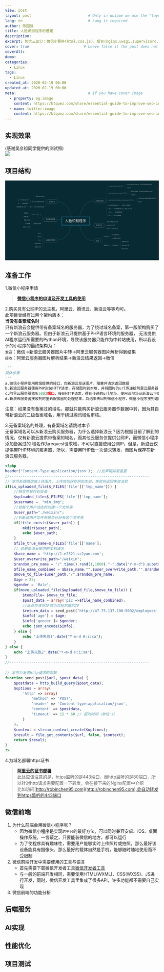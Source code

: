 ```yaml
---
view: post
layout: post                          # Only in unique we use the "layout: post"
lang: en                              # Lang is required
author: 陈国强
title: 人脸识别程序的搭建
description:
excerpt: 包含三部分：微信小程序(html,css,js)、后台(nginx,uwsgi,supervisord,flask,python等)、AI模型(Inception-Resnet、IMDB、dlib、opencv)
cover: true                         # Leave false if the post does not have cover image, if there is set to true
coverAlt: 
demo:
categories:
  - Linux
tags: 
  - Linux
created_at: 2020-02-19 00:00
updated_at: 2020-02-19 00:00
meta:                                 # If you have cover image
  - property: og:image
    content: https://ktquez.com/share/essential-guide-to-improve-seo-in-single-page-application-vuejs.png
  - name: twitter:image
    content: https://ktquez.com/share/essential-guide-to-improve-seo-in-single-page-application-vuejs.png
---
```


## 实现效果  

(感谢吴彦祖同学提供的测试照)  
![](../img/test_result.jpg)  

## 项目结构  

![](../img/AI_Structure.png)  

## 准备工作  
1.微信小程序申请  
> **[微信小程序的申请及开发工具的使用](https://robinchen95.com/documents/wx02.pdf)**  

2.购买具有公网IP的云主机，阿里云、腾讯云、新浪云等等均可。  
此项目曾经有过两个架构版本：  
**当没有备案域名时**  
只有新浪云会提供带有备案域名的服务器，为了绕过域名备案，第一版架构购买了一个新浪云服务器。但由于新浪云只提供基于PHP语言环境的服务器，
无法提供AI程序运行所需要的Python环境，导致该服务器只能作为中转站使用，所以我设计的小程序的最终架构为：  
`发送`：微信→新浪云服务器图片中转→阿里云服务器图片解析得到结果  
`接收`：阿里云服务器图片解析结果→新浪云结果返回→微信   
```python
'''
具体步骤
'''
a.微信小程序使用微信提供的接口，向新浪云发送图片，阻塞并请求返回数据  
b.新浪云服务器使用PHP封装HTTP请求，存储图片到本地，并将图片的url传递给阿里云服务器，阻塞并请求返回数据  
c.阿里云服务器监听5002端口，接到HTTP请求，得到传递的url地址，使用该地址从新浪云下载图片到本地，再使用Python提交到我们自己训练好的AI模型处理，返回结果  
d.新浪云服务器接收到阿里云服务器的处理结果，将结果传回到微信小程序，微信小程序接到返回的数据之后，使用返回的结果更新界面  
```


注意：如果没有备案过的域名，那就只能购买新浪云服务器作数据中转，因为其自带新浪云的二级备案域名，用于绕过腾讯域名审核。    

3.无备案域名的处理，有备案域名请跳过本节   
无备案域名可以从新浪云购买服务器，为什么选择新浪云？因为根据目前了解到的情况，仅有新浪云提供带备案的域名，而其他云服务仅提供公网IP，而微信小程序添加备案过的
域名作为request请求域，不可以直接使用公网IP，但是，新浪云仅提供带PHP环境的服务器，所以，需要用PHP做一次请求转发，而图片保存在新浪云服务器。  
```php
<?php
header('Content-Type:application/json');  //此声明非常重要
//----------------------------------------------------------------  
// 本节处理微信端上传图片，上传成功保存则到本地，失败则返回失败消息
if(is_uploaded_file($_FILES['file']['tmp_name'])) {
    //把文件转存到目录
    $uploaded_file=$_FILES['file']['tmp_name'];
    $username =  "min_img";
    //给每个用户动态的创建一个文件夹
    $user_path="./weixin/";
    //判断该用户文件夹是否已经有这个文件夹
    if(!file_exists($user_path)) {
        mkdir($user_path);
        echo $user_path;
    }
    $file_true_name=$_FILES['file']['name'];
    // 这是新浪云提供的本机域名
    $base_name = 'http://1.e2321.sc2yun.com';
    $user_overwrite_path="/weixin";
    $random_pre_name = "/".time().rand(1,1000)."-".date("Y-m-d").substr($file_true_name,strrpos($file_true_name,"."));
    $file_name_combined = $base_name."".$user_overwrite_path."".$random_pre_name;
    $move_to_file=$user_path."/".$random_pre_name;
    $age = 25;
    $gender = 'Male';
 	if(move_uploaded_file($uploaded_file,$move_to_file)) {
        $tempFile= $move_to_file;
        $post_data = array('pic'=>$file_name_combined);
        //此处应该将IP改为目标机器的IP
        $return_data = send_post('http://47.75.137.198:5002/employees',json_encode($post_data));
        $info['age'] = $age;
        $info['gender']= $gender;
        echo json_encode($info);
    } else {
        echo "上传失败1".date("Y-m-d H:i:sa");
    }
} else {
    echo "上传失败2".date("Y-m-d H:i:sa");
}
//----------------------------------------------------------------  

// 本节为发送http请求的函数
function send_post($url, $post_data) {
	$postdata = http_build_query($post_data);
	$options = array(
		'http' => array(
			'method' => 'POST',
			'header' => 'Content-type:application/json',
			'content' => $postdata,
			'timeout' => 15 * 60 // 超时时间（单位:s）
		)
	);
	$context = stream_context_create($options);
	$result = file_get_contents($url, false, $context);
	return $result;
}
?>
```
4.为域名部署https证书  
> **[阿里云的证书部署](https://www.cnblogs.com/SemiconductorKING/p/9106971.html)**  
> 此处应该注意的是，https监听的是443端口，而http监听的是80端口，所以针对http请求需要配置一下转发，会在接下来的Nginx配置中介绍  
> 比如访问[http://robinchen95.com](http://robinchen95.com),会自动转发到https监听的443端口  

## 微信前端  
1. 为什么前端会用微信小程序呢？  
    + 因为微信小程序是实现`跨平台`的最好方法，可以同时兼容安卓、iOS、桌面操作系统，一言蔽之，只要能装微信的地方，都可以运行  
    + 为了使程序具有趣味性，需要用户能够实时上传照片或拍照，那么最好该设备能具有摄像头，那么最好的载体自然是手机，能够随时随地使用而不受限制  
2. 微信前端开发中需要使用的工具与语言  
    + 首先需要下载微信开发者工具[微信开发者工具](https://developers.weixin.qq.com/miniprogram/dev/devtools/download.html)  
    + 与一般的前端开发相同，需要使用HTML(WXML)、CSS(WXSS)、JS进行开发，同时，微信开发工具里集成了很多API，许多功能都不需要自己实现  
3. 微信前端的功能分析

    


## 后端服务  

## AI实现  

## 性能优化  

## 项目测试  

